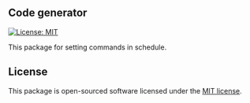 ## Code generator

[![License: MIT](https://img.shields.io/badge/License-MIT-green.svg)](https://opensource.org/licenses/MIT)

This package for setting commands in schedule.

## License

This package is open-sourced software licensed under the [MIT license](https://opensource.org/licenses/MIT).
